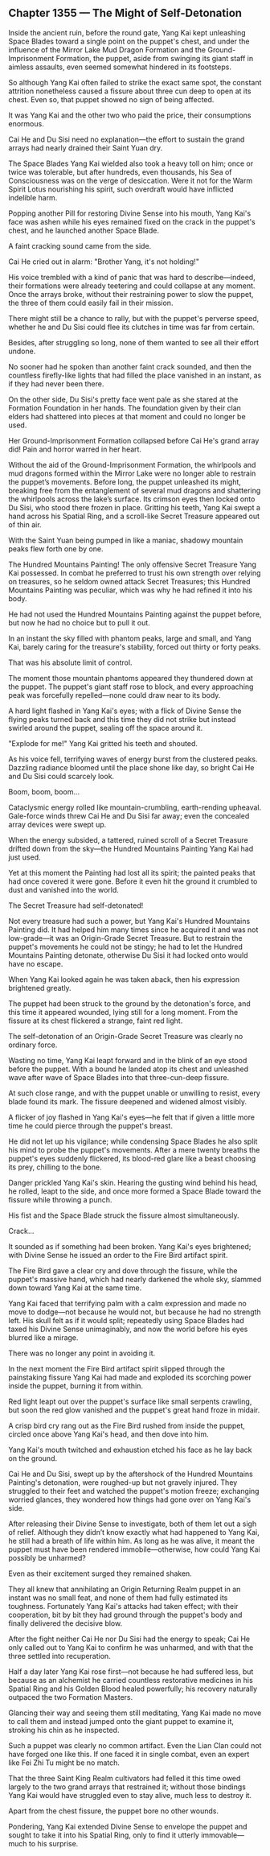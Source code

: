 ## Chapter 1355 — The Might of Self-Detonation

Inside the ancient ruin, before the round gate, Yang Kai kept unleashing Space Blades toward a single point on the puppet's chest, and under the influence of the Mirror Lake Mud Dragon Formation and the Ground-Imprisonment Formation, the puppet, aside from swinging its giant staff in aimless assaults, even seemed somewhat hindered in its footsteps.

So although Yang Kai often failed to strike the exact same spot, the constant attrition nonetheless caused a fissure about three cun deep to open at its chest. Even so, that puppet showed no sign of being affected.

It was Yang Kai and the other two who paid the price, their consumptions enormous.

Cai He and Du Sisi need no explanation—the effort to sustain the grand arrays had nearly drained their Saint Yuan dry.

The Space Blades Yang Kai wielded also took a heavy toll on him; once or twice was tolerable, but after hundreds, even thousands, his Sea of Consciousness was on the verge of desiccation. Were it not for the Warm Spirit Lotus nourishing his spirit, such overdraft would have inflicted indelible harm.

Popping another Pill for restoring Divine Sense into his mouth, Yang Kai's face was ashen while his eyes remained fixed on the crack in the puppet's chest, and he launched another Space Blade.

A faint cracking sound came from the side.

Cai He cried out in alarm: "Brother Yang, it's not holding!"

His voice trembled with a kind of panic that was hard to describe—indeed, their formations were already teetering and could collapse at any moment. Once the arrays broke, without their restraining power to slow the puppet, the three of them could easily fail in their mission.

There might still be a chance to rally, but with the puppet's perverse speed, whether he and Du Sisi could flee its clutches in time was far from certain.

Besides, after struggling so long, none of them wanted to see all their effort undone.

No sooner had he spoken than another faint crack sounded, and then the countless firefly-like lights that had filled the place vanished in an instant, as if they had never been there.

On the other side, Du Sisi's pretty face went pale as she stared at the Formation Foundation in her hands. The foundation given by their clan elders had shattered into pieces at that moment and could no longer be used.

Her Ground-Imprisonment Formation collapsed before Cai He's grand array did! Pain and horror warred in her heart.

Without the aid of the Ground-Imprisonment Formation, the whirlpools and mud dragons formed within the Mirror Lake were no longer able to restrain the puppet’s movements. Before long, the puppet unleashed its might, breaking free from the entanglement of several mud dragons and shattering the whirlpools across the lake’s surface. Its crimson eyes then locked onto Du Sisi, who stood there frozen in place. Gritting his teeth, Yang Kai swept a hand across his Spatial Ring, and a scroll-like Secret Treasure appeared out of thin air.

With the Saint Yuan being pumped in like a maniac, shadowy mountain peaks flew forth one by one.

The Hundred Mountains Painting! The only offensive Secret Treasure Yang Kai possessed. In combat he preferred to trust his own strength over relying on treasures, so he seldom owned attack Secret Treasures; this Hundred Mountains Painting was peculiar, which was why he had refined it into his body.

He had not used the Hundred Mountains Painting against the puppet before, but now he had no choice but to pull it out.

In an instant the sky filled with phantom peaks, large and small, and Yang Kai, barely caring for the treasure's stability, forced out thirty or forty peaks.

That was his absolute limit of control.

The moment those mountain phantoms appeared they thundered down at the puppet. The puppet's giant staff rose to block, and every approaching peak was forcefully repelled—none could draw near to its body.

A hard light flashed in Yang Kai's eyes; with a flick of Divine Sense the flying peaks turned back and this time they did not strike but instead swirled around the puppet, sealing off the space around it.

"Explode for me!" Yang Kai gritted his teeth and shouted.

As his voice fell, terrifying waves of energy burst from the clustered peaks. Dazzling radiance bloomed until the place shone like day, so bright Cai He and Du Sisi could scarcely look.

Boom, boom, boom...

Cataclysmic energy rolled like mountain-crumbling, earth-rending upheaval. Gale-force winds threw Cai He and Du Sisi far away; even the concealed array devices were swept up.

When the energy subsided, a tattered, ruined scroll of a Secret Treasure drifted down from the sky—the Hundred Mountains Painting Yang Kai had just used.

Yet at this moment the Painting had lost all its spirit; the painted peaks that had once covered it were gone. Before it even hit the ground it crumbled to dust and vanished into the world.

The Secret Treasure had self-detonated!

Not every treasure had such a power, but Yang Kai's Hundred Mountains Painting did. It had helped him many times since he acquired it and was not low-grade—it was an Origin-Grade Secret Treasure. But to restrain the puppet's movements he could not be stingy; he had to let the Hundred Mountains Painting detonate, otherwise Du Sisi it had locked onto would have no escape.

When Yang Kai looked again he was taken aback, then his expression brightened greatly.

The puppet had been struck to the ground by the detonation's force, and this time it appeared wounded, lying still for a long moment. From the fissure at its chest flickered a strange, faint red light.

The self-detonation of an Origin-Grade Secret Treasure was clearly no ordinary force.

Wasting no time, Yang Kai leapt forward and in the blink of an eye stood before the puppet. With a bound he landed atop its chest and unleashed wave after wave of Space Blades into that three-cun-deep fissure.

At such close range, and with the puppet unable or unwilling to resist, every blade found its mark. The fissure deepened and widened almost visibly.

A flicker of joy flashed in Yang Kai's eyes—he felt that if given a little more time he could pierce through the puppet's breast.

He did not let up his vigilance; while condensing Space Blades he also split his mind to probe the puppet's movements. After a mere twenty breaths the puppet's eyes suddenly flickered, its blood-red glare like a beast choosing its prey, chilling to the bone.

Danger prickled Yang Kai's skin. Hearing the gusting wind behind his head, he rolled, leapt to the side, and once more formed a Space Blade toward the fissure while throwing a punch.

His fist and the Space Blade struck the fissure almost simultaneously.

Crack...

It sounded as if something had been broken. Yang Kai's eyes brightened; with Divine Sense he issued an order to the Fire Bird artifact spirit.

The Fire Bird gave a clear cry and dove through the fissure, while the puppet's massive hand, which had nearly darkened the whole sky, slammed down toward Yang Kai at the same time.

Yang Kai faced that terrifying palm with a calm expression and made no move to dodge—not because he would not, but because he had no strength left. His skull felt as if it would split; repeatedly using Space Blades had taxed his Divine Sense unimaginably, and now the world before his eyes blurred like a mirage.

There was no longer any point in avoiding it.

In the next moment the Fire Bird artifact spirit slipped through the painstaking fissure Yang Kai had made and exploded its scorching power inside the puppet, burning it from within.

Red light leapt out over the puppet's surface like small serpents crawling, but soon the red glow vanished and the puppet's great hand froze in midair.

A crisp bird cry rang out as the Fire Bird rushed from inside the puppet, circled once above Yang Kai's head, and then dove into him.

Yang Kai's mouth twitched and exhaustion etched his face as he lay back on the ground.

Cai He and Du Sisi, swept up by the aftershock of the Hundred Mountains Painting's detonation, were roughed-up but not gravely injured. They struggled to their feet and watched the puppet's motion freeze; exchanging worried glances, they wondered how things had gone over on Yang Kai's side.

After releasing their Divine Sense to investigate, both of them let out a sigh of relief. Although they didn’t know exactly what had happened to Yang Kai, he still had a breath of life within him. As long as he was alive, it meant the puppet must have been rendered immobile—otherwise, how could Yang Kai possibly be unharmed?

Even as their excitement surged they remained shaken.

They all knew that annihilating an Origin Returning Realm puppet in an instant was no small feat, and none of them had fully estimated its toughness. Fortunately Yang Kai's attacks had taken effect; with their cooperation, bit by bit they had ground through the puppet's body and finally delivered the decisive blow.

After the fight neither Cai He nor Du Sisi had the energy to speak; Cai He only called out to Yang Kai to confirm he was unharmed, and with that the three settled into recuperation.

Half a day later Yang Kai rose first—not because he had suffered less, but because as an alchemist he carried countless restorative medicines in his Spatial Ring and his Golden Blood healed powerfully; his recovery naturally outpaced the two Formation Masters.

Glancing their way and seeing them still meditating, Yang Kai made no move to call them and instead jumped onto the giant puppet to examine it, stroking his chin as he inspected.

Such a puppet was clearly no common artifact. Even the Lian Clan could not have forged one like this. If one faced it in single combat, even an expert like Fei Zhi Tu might be no match.

That the three Saint King Realm cultivators had felled it this time owed largely to the two grand arrays that restrained it; without those bindings Yang Kai would have struggled even to stay alive, much less to destroy it.

Apart from the chest fissure, the puppet bore no other wounds.

Pondering, Yang Kai extended Divine Sense to envelope the puppet and sought to take it into his Spatial Ring, only to find it utterly immovable—much to his surprise.